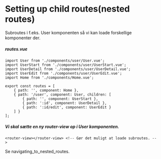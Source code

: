 # Setting up child routes(nested routes)
Subroutes i f.eks. User komponenten så vi kan loade forskellige komponenter der.  

##### routes.vue
```
import User from './components/user/User.vue';
import UserStart from './components/user/UserStart.vue';
import UserDetail from './components/user/UserDetail.vue';
import UserEdit from './components/user/UserEdit.vue';
import Home from './components/Home.vue';

export const routes = [
    { path: '', component: Home },
    { path: '/user', component: User, children: [
        { path: '', component: UserStart },
        { path: ':id', component: UserDetail },
        { path: ':id/edit', component: UserEdit }
    ] }
];
```
##### Vi skal sætte en ny router-view op i User komponenten.  
```
<router-view></router-view> <!-- Gør det muligt at loade subroutes. -->
```
Se navigating_to_nested_routes.  

